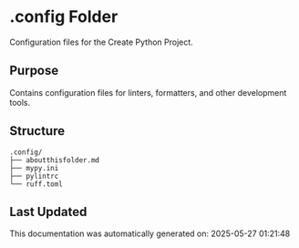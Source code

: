 <!-- filepath: /home/michaelnewham/Projects/create_python_project/.config/aboutthisfolder.md -->
# .config Folder

Configuration files for the Create Python Project.

## Purpose

Contains configuration files for linters, formatters, and other development tools.

## Structure

```
.config/
├── aboutthisfolder.md
├── mypy.ini
├── pylintrc
└── ruff.toml
```

## Last Updated

This documentation was automatically generated on: 2025-05-27 01:21:48
